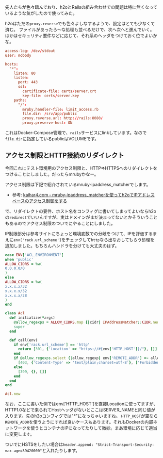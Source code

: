 
先人たちが色々踏んでおり、h2oとRailsの組み合わせでの問題は特に無くなっているような気がしたので使ってみた。


h2oはただの`proxy.reverse`でも色々よしなするようで、設定はとても少なくて済む。
ファイルがあったら〜な処理も並べるだけで、次へ次へと進んでいく。ほかはセキュリティ要件などに応じて、それ系のヘッダをつけておく位でよいかな。

```yaml:h2o.conf
access-log: /dev/stdout
user: nobody

hosts:
  "*":
    listen: 80
    listen:
      port: 443
      ssl:
        certificate-file: certs/server.crt
        key-file: certs/server.key
    paths:
      "/":
        mruby.handler-file: limit_access.rb
        file.dir: /srv/app/public
        proxy.reverse.url: http://rails:8080/
        proxy.preserve-host: ON
```

これはDocker-Compose管理で、`rails`サービスにlinkしています。なので`file.dir`に指定しているpublicはVOLUMEです。


## アクセス制限とHTTP接続のリダイレクト

今回これにテスト環境用のアクセス制限と、HTTP=>HTTPSへのリダイレクトをつけることにしました。だったらmrubyかなー。

アクセス制限は下記で紹介されているmruby-ipaddress_matcherでします。

- 参考: [kaihar4.com - mruby-ipaddress_matcherを使ってh2oでIPアドレスベースのアクセス制御をする](https://kaihar4.com/2015/11/01/mruby-ipaddress_matcher.html)

で、リダイレクトの要件、ホスト名をコンフィグに書いてしまってよいならh2oの`redirect`でいいんですが、実はドメインがまだ決まってないとかそういうこともあるのでアクセス制限のついでにやることにしました。

IP制限部分は参考サイトにちょっと環境変数での分岐をつけて、IPを評価するまえに`env['rack.url_scheme']`をチェックして`http`なら出なおしてもらう処理を追加しました。もちろんハンドラを分けても大丈夫のはず。

```ruby:limit_access.rb
case ENV['ACL_ENVIRONMENT']
when 'public'
ALLOW_CIDRS = %w(
0.0.0.0/0
)
else
ALLOW_CIDRS = %w(
x.x.x.x/32
x.x.x.x/32
x.x.x.x/28
)
end

class Acl
  def initialize(*args)
    @allow_regexps = ALLOW_CIDRS.map {|cidr| IPAddressMatcher::CIDR.new(cidr).to_regexp }
    super
  end

  def call(env)
    if env['rack.url_scheme'] == 'http'
      return [301, {'Location' => "https://#{env['HTTP_HOST']}/"}, []]
    end
    if @allow_regexps.select {|allow_regexp| env['REMOTE_ADDR'] =~ allow_regexp }.empty?
      [403, {'Content-Type' => 'text/plain;charset=utf-8'}, ['Forbidden']]
    else
      [399, {}, []]
    end
  end
end

Acl.new
```

なお、ここに書いた例ではenv['HTTP_HOST']を直接Locationに使ってますが、HTTP1.0などで来られてHostヘッダがないとここはSERVER_NAMEと同じ値が入ります。先のh2oコンフィグでは"*"になっちゃいますね。
`HTTP_HOST`が空なら`REMOTE_ADDR`を使うようにすれば良いケースもあります。それもDockerの内部ネットワークを使うとコンテナのIPになってたりして微妙。まあ環境に応じて適当に変更します。


ついでにHSTSをしたい場合は`header.append: "Strict-Transport-Security: max-age=39420000"`と入れたりします。

